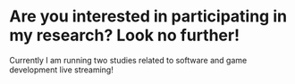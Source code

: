 # Are you interested in participating in my research? Look no further! 

Currently I am running two studies related to software and game development live streaming!

